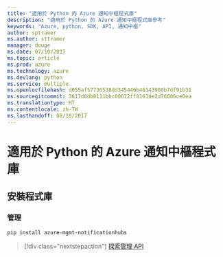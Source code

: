 ```yaml
---
title: "適用於 Python 的 Azure 通知中樞程式庫"
description: "適用於 Python 的 Azure 通知中樞程式庫參考"
keywords: "Azure, python, SDK, API, 通知中樞"
author: sptramer
ms.author: sttramer
manager: douge
ms.date: 07/10/2017
ms.topic: article
ms.prod: azure
ms.technology: azure
ms.devlang: python
ms.service: multiple
ms.openlocfilehash: d055af57736538dd345446b46143900b7df91b31
ms.sourcegitcommit: 3617d0db0111bbc00072ff8161de2d76606ce0ea
ms.translationtype: HT
ms.contentlocale: zh-TW
ms.lasthandoff: 08/18/2017
---
```

# <a name="azure-notification-hubs-libraries-for-python"></a>適用於 Python 的 Azure 通知中樞程式庫

## <a name="install-the-libraries"></a>安裝程式庫


### <a name="management"></a>管理

```bash
pip install azure-mgmt-notificationhubs
```

> [!div class="nextstepaction"]
> [探索管理 API](/python/api/overview/azure/notificationhubs/managementlibrary)
